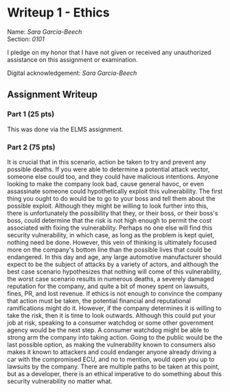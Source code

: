 Writeup 1 - Ethics
======

Name: *Sara Garcia-Beech*  
Section: *0101*

I pledge on my honor that I have not given or received any unauthorized assistance on this assignment or examination.

Digital acknowledgement: *Sara Garcia-Beech*

## Assignment Writeup

### Part 1 (25 pts)

This was done via the ELMS assignment.

### Part 2 (75 pts)

It is crucial that in this scenario, action be taken to try and prevent any possible deaths. If you were able to determine a potential attack vector, someone else could too, and they could have malicious intentions. Anyone looking to make the company look bad, cause general havoc, or even assassinate someone could hypothetically exploit this vulnerability. The first thing you ought to do would be to go to your boss and tell them about the possible exploit. Although they might be willing to look further into this, there is unfortunately the possibility that they, or their boss, or their boss's boss, could determine that the risk is not high enough to permit the cost associated with fixing the vulnerability. Perhaps no one else will find this security vulnerability, in which case, as long as the problem is kept quiet, nothing need be done. However, this vein of thinking is ultimately focused more on the company's bottom line than the possible lives that could be endangered. In this day and age, any large automotive manufacturer should expect to be the subject of attacks by a variety of actors, and although the best case scenario hypothesizes that nothing will come of this vulnerability, the worst case scenario results in numerous deaths, a severely damaged reputation for the company, and quite a bit of money spent on lawsuits, fines, PR, and lost revenue. If ethics is not enough to convince the company that action must be taken, the potential financial and reputational ramifications might do it. However, if the company determines it is willing to take the risk, then it is time to look outwards. Although this could put your job at risk, speaking to a consumer watchdog or some other government agency would be the next step. A consumer watchdog might be able to strong arm the company into taking action. Going to the public would be the last possible option, as making the vulnerability known to consumers also makes it known to attackers and could endanger anyone already driving a car with the compromised ECU, and no to mention, would open you up to lawsuits by the company. There are multiple paths to be taken at this point, but as a developer, there is an ethical imperative to do something about this security vulnerability no matter what.
